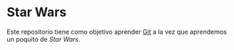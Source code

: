# Star Wars

Este repositorio tiene como objetivo aprender [Git](https://git-scm.com) a la vez que aprendemos un poquito de *Star Wars*.
